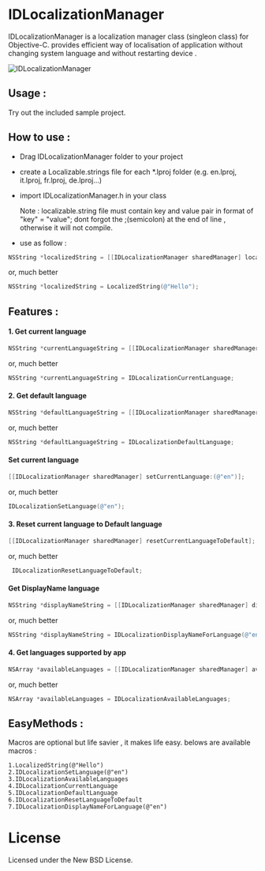 # IDLocalizationManager
 IDLocalizationManager is a localization manager class (singleon class) for Objective-C. provides efficient way of localisation of application without changing system language and without restarting device .

![IDLocalizationManager](https://raw.githubusercontent.com/insanelydeepak/IDLocalizationManager-iOS/master/Screenshot/IDLocalizationManager.gif)
## Usage :
Try out the included sample project.

## How to use :
-  Drag IDLocalizationManager folder to your project
-  create a Localizable.strings file for each *.lproj folder (e.g. en.lproj, it.lproj, fr.lproj, de.lproj...)
-  import IDLocalizationManager.h in your class

   Note : localizable.string file must contain key and value pair in format of "key" = "value"; dont forgot the ;(semicolon) at the end of line , otherwise it will not compile.
-  use as follow :

``` objective-c
NSString *localizedString = [[IDLocalizationManager sharedManager] localizedStringForKey:(@"Hello")]
```
or, much better

``` objective-c
NSString *localizedString = LocalizedString(@"Hello");
```

## Features :
  
 #### 1. Get current language 
   ``` objective-c
NSString *currentLanguageString = [[IDLocalizationManager sharedManager] currentLanguage];
```
or, much better

``` objective-c
NSString *currentLanguageString = IDLocalizationCurrentLanguage;
```

 #### 2. Get default language 
   ``` objective-c
NSString *defaultLanguageString = [[IDLocalizationManager sharedManager] defaultLanguage];
```
or, much better

``` objective-c
NSString *defaultLanguageString = IDLocalizationDefaultLanguage;
```

   #### Set current language
 ``` objective-c
[[IDLocalizationManager sharedManager] setCurrentLanguage:(@"en")];
```
or, much better

``` objective-c
IDLocalizationSetLanguage(@"en");
```
   #### 3. Reset current language to Default language
   ``` objective-c
[[IDLocalizationManager sharedManager] resetCurrentLanguageToDefault];
```
or, much better

``` objective-c
 IDLocalizationResetLanguageToDefault;
```

   #### Get DisplayName language
   
   ``` objective-c
NSString *displayNameString = [[IDLocalizationManager sharedManager] displayNameForLanguage:(@"en")];
```
or, much better

``` objective-c
NSString *displayNameString = IDLocalizationDisplayNameForLanguage(@"en");
```

 #### 4. Get languages supported by app 
   
 ``` objective-c
NSArray *availableLanguages = [[IDLocalizationManager sharedManager] availableLanguagesWithoutBase:true]
```
or, much better

``` objective-c
NSArray *availableLanguages = IDLocalizationAvailableLanguages;
```

## EasyMethods :
Macros are optional but life savier , it makes life easy.
belows are available macros :
``` 
1.LocalizedString(@"Hello")
2.IDLocalizationSetLanguage(@"en")
3.IDLocalizationAvailableLanguages
4.IDLocalizationCurrentLanguage
5.IDLocalizationDefaultLanguage
6.IDLocalizationResetLanguageToDefault
7.IDLocalizationDisplayNameForLanguage(@"en")
```

# License

Licensed under the New BSD License.